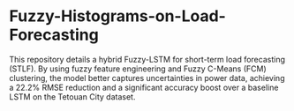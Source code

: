 # Fuzzy-Histograms-on-Load-Forecasting
This repository details a hybrid Fuzzy-LSTM for short-term load forecasting (STLF). By using fuzzy feature engineering and Fuzzy C-Means (FCM) clustering, the model better captures uncertainties in power data, achieving a 22.2% RMSE reduction and a significant accuracy boost over a baseline LSTM on the Tetouan City dataset.
